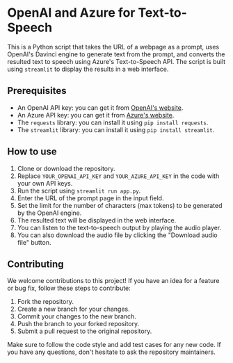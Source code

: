 # OpenAI and Azure for Text-to-Speech

This is a Python script that takes the URL of a webpage as a prompt, uses OpenAI's Davinci engine to generate text from the prompt, and converts the resulted text to speech using Azure's Text-to-Speech API. The script is built using `streamlit` to display the results in a web interface.

## Prerequisites

- An OpenAI API key: you can get it from [OpenAI's website](https://beta.openai.com/signup/).
- An Azure API key: you can get it from [Azure's website](https://portal.azure.com/).
- The `requests` library: you can install it using `pip install requests`.
- The `streamlit` library: you can install it using `pip install streamlit`.

## How to use

1. Clone or download the repository.
2. Replace `YOUR_OPENAI_API_KEY` and `YOUR_AZURE_API_KEY` in the code with your own API keys.
3. Run the script using `streamlit run app.py`.
4. Enter the URL of the prompt page in the input field.
5. Set the limit for the number of characters (max tokens) to be generated by the OpenAI engine.
6. The resulted text will be displayed in the web interface.
7. You can listen to the text-to-speech output by playing the audio player.
8. You can also download the audio file by clicking the "Download audio file" button.

## Contributing

We welcome contributions to this project! If you have an idea for a feature or bug fix, follow these steps to contribute:

1. Fork the repository.
2. Create a new branch for your changes.
3. Commit your changes to the new branch.
4. Push the branch to your forked repository.
5. Submit a pull request to the original repository.

Make sure to follow the code style and add test cases for any new code. If you have any questions, don't hesitate to ask the repository maintainers.
